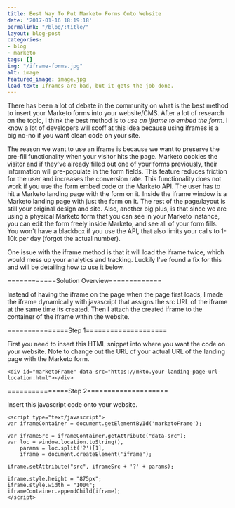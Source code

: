 ```yaml
---
title: Best Way To Put Marketo Forms Onto Website
date: '2017-01-16 18:19:18'
permalink: "/blog/:title/"
layout: blog-post
categories:
- blog
- marketo
tags: []
img: "/iframe-forms.jpg"
alt: image
featured_image: image.jpg
lead-text: Iframes are bad, but it gets the job done.
---
```

There has been a lot of debate in the community on what is the best method to insert your Marketo forms into your website/CMS. After a lot of research on the topic, I think the best method is to *use an iframe to embed the form*. I know a lot of developers will scoff at this idea because using iframes is a big no-no if you want clean code on your site. 

The reason we want to use an iframe is because we want to preserve the pre-fill functionality when your visitor hits the page. Marketo cookies the visitor and if they've already filled out one of your forms previously, their information will pre-populate in the form fields. This feature reduces friction for the user and increases the conversion rate. This functionality does not work if you use the form embed code or the Marketo API. The user has to hit a Marketo landing page with the form on it. Inside the iframe window is a Marketo landing page with just the form on it. The rest of the page/layout is still your original design and site. Also, another big plus, is that since we are using a physical Marketo form that you can see in your Marketo instance, you can edit the form freely inside Marketo, and see all of your form fills. You won't have a blackbox if you use the API, that also limits your calls to 1-10k per day (forgot the actual number).

One issue with the iframe method is that it will load the iframe twice, which would mess up your analytics and tracking. Luckily I've found a fix for this and will be detailing how to use it below. 


============Solution Overview=============

Instead of having the iframe on the page when the page first loads, I made the iframe dynamically with javascript that assigns the src URL of the iframe at the same time its created. Then I attach the created iframe to the container of the iframe within the website.

===============Step 1====================

First you need to insert this HTML snippet into where you want the code on your website. Note to change out the URL of your actual URL of the landing page with the Marketo form. 

~~~
<div id="marketoFrame" data-src="https://mkto.your-landing-page-url-location.html"></div>
~~~

===============Step ​2​====================

Insert this javascript code onto your website. 

~~~
<script type="text/javascript">
var iframeContainer = document.getElementById('marketoFrame');

var iframeSrc = iframeContainer.getAttribute("data-src");
var loc = window.location.toString(),
    params = loc.split('?')[1],
    iframe = document.createElement('iframe');

iframe.setAttribute("src", iframeSrc + '?' + params);

iframe.style.height = "875px";
iframe.style.width = "100%";
iframeContainer.appendChild(iframe);
</script>
~~~